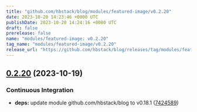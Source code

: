 ```yaml
---
title: "github.com/hbstack/blog/modules/featured-image/v0.2.20"
date: 2023-10-20 14:23:46 +0000 UTC
publishDate: 2023-10-20 14:24:16 +0000 UTC
draft: false
prerelease: false
name: "modules/featured-image: v0.2.20"
tag_name: "modules/featured-image/v0.2.20"
release_url: "https://github.com/hbstack/blog/releases/tag/modules/featured-image/v0.2.20"
---
```


## [0.2.20](https://github.com/hbstack/blog/compare/modules/featured-image/v0.2.19...modules/featured-image/v0.2.20) (2023-10-19)


### Continuous Integration

* **deps:** update module github.com/hbstack/blog to v0.18.1 ([7424589](https://github.com/hbstack/blog/commit/7424589a7c50c90858f2df1cac342c890a5a1a0b))
